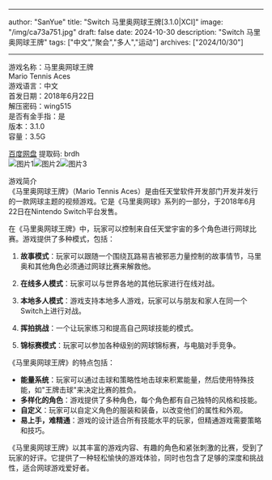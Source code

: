 
---
author: "SanYue"
title: "Switch 马里奥网球王牌[3.1.0|XCI]"
image: "/img/ca73a751.jpg"
draft: false
date: 2024-10-30
description: "Switch 马里奥网球王牌"
tags: ["中文","聚会","多人","运动"]
archives: ["2024/10/30"]

---

游戏名称：马里奥网球王牌   
Mario Tennis Aces    
游戏语言：中文  
首发日期：2018年6月22日  
解压密码：wing515  
是否有金手指：是  
版本：3.1.0   
容量：3.5G

[百度网盘](https://pan.baidu.com/s/1dN8sxYSWxVvE77kJQDYshw) 提取码: brdh  
![图片1](/img/8a6b6cf1.jpg)![图片2](/img/527c536d.jpg)![图片3](/img/20180312120903.png)  

游戏简介  
《马里奥网球王牌》（Mario Tennis Aces）是由任天堂软件开发部门开发并发行的一款网球主题的视频游戏。它是《马里奥网球》系列的一部分，于2018年6月22日在Nintendo Switch平台发售。

在《马里奥网球王牌》中，玩家可以控制来自任天堂宇宙的多个角色进行网球比赛。游戏提供了多种模式，包括：

1. **故事模式**：玩家可以跟随一个围绕瓦路易吉被邪恶力量控制的故事情节，马里奥和其他角色必须通过网球比赛来解救他。

2. **在线多人模式**：玩家可以与世界各地的其他玩家进行在线对战。

3. **本地多人模式**：游戏支持本地多人游戏，玩家可以与朋友和家人在同一个Switch上进行对战。

4. **挥拍挑战**：一个让玩家练习和提高自己网球技能的模式。

5. **锦标赛模式**：玩家可以参加各种级别的网球锦标赛，与电脑对手竞争。

《马里奥网球王牌》的特点包括：

- **能量系统**：玩家可以通过击球和策略性地击球来积累能量，然后使用特殊技能，如"王牌击球"来决定比赛的胜负。
- **多样化的角色**：游戏提供了多种角色，每个角色都有自己独特的风格和技能。
- **自定义**：玩家可以自定义角色的服装和装备，以改变他们的属性和外观。
- **易上手，难精通**：游戏的设计适合所有技能水平的玩家，但精通游戏需要策略和技巧。

《马里奥网球王牌》以其丰富的游戏内容、有趣的角色和紧张刺激的比赛，受到了玩家的好评。它提供了一种轻松愉快的游戏体验，同时也包含了足够的深度和挑战性，适合网球游戏爱好者。
